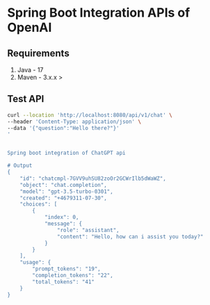 # Spring Boot Integration APIs of OpenAI

## Requirements

1. Java - 17
2. Maven - 3.x.x > 

## Test API

```bash
curl --location 'http://localhost:8080/api/v1/chat' \
--header 'Content-Type: application/json' \
--data '{"question":"Hello there?"}'
'


Spring boot integration of ChatGPT api

# Output
{
    "id": "chatcmpl-7GVV9uhSU82zoOr2GCWrIlb5dWaWZ",
    "object": "chat.completion",
    "model": "gpt-3.5-turbo-0301",
    "created": "+4679311-07-30",
    "choices": [
        {
            "index": 0,
            "message": {
                "role": "assistant",
                "content": "Hello, how can i assist you today?"
            }
        }
    ],
    "usage": {
        "prompt_tokens": "19",
        "completion_tokens": "22",
        "total_tokens": "41"
    }
}
```

